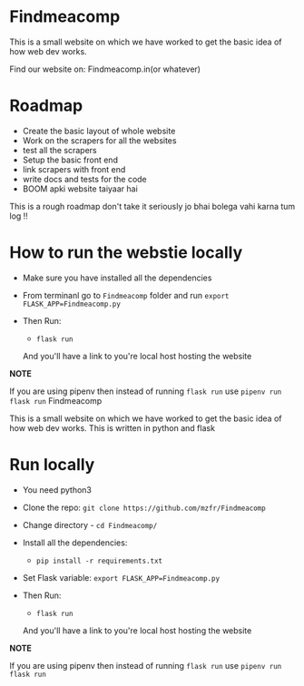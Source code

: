 # Findmeacomp

This is a small website on which we have worked to get the basic idea of how web dev works.

Find our website on: Findmeacomp.in(or whatever)

# Roadmap

* Create the basic layout of whole website
* Work on the scrapers for all the websites
* test all the scrapers
* Setup the basic front end
* link scrapers with front end
* write docs and tests for the code
* BOOM apki website taiyaar hai

This is a rough roadmap don't take it seriously jo bhai bolega vahi karna tum log !!


# How to run the webstie locally

* Make sure you have installed all the dependencies
* From terminanl go to `Findmeacomp` folder and run
`export FLASK_APP=Findmeacomp.py`
* Then Run:
    - `flask run`

    And you'll have a link to you're local host hosting the website

__NOTE__

If you are using pipenv then instead of running `flask run` use
`pipenv run flask run`
Findmeacomp

This is a small website on which we have worked to get the basic idea of how web dev works.
This is written in python and flask

# Run locally

* You need python3

* Clone the repo: `git clone https://github.com/mzfr/Findmeacomp`

* Change directory - `cd Findmeacomp/`

* Install all the dependencies:
    - `pip install -r requirements.txt`

* Set Flask variable: `export FLASK_APP=Findmeacomp.py`

* Then Run:
    - `flask run`

    And you'll have a link to you're local host hosting the website

__NOTE__

If you are using pipenv then instead of running `flask run` use
`pipenv run flask run`
